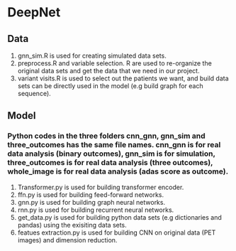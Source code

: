 # DeepNet
## Data
1. gnn_sim.R is used for creating simulated data sets.
2. preprocess.R and variable selection. R are used to re-organize the original data sets and get the data that we need in our project.
3. variant visits.R is used to select out the patients we want, and build data sets can be directly used in the model (e.g build graph for each sequence).

## Model
### Python codes in the three folders cnn_gnn, gnn_sim and three_outcomes has the same file names. cnn_gnn is for real data analysis (binary outcomes), gnn_sim is for simulation, three_outcomes is for real data analysis (three outcomes), whole_image is for real data analysis (adas score as outcome).
1. Transformer.py is used for building transformer encoder.
2. ffn.py is used for building feed-forward networks.
3. gnn.py is used for building graph neural networks.
4. rnn.py is used for building recurrent neural networks.
5. get_data.py is used for building python data sets (e.g dictionaries and pandas) using the exisiting data sets.
6. featues extraction.py is used for building CNN on original data (PET images) and dimension reduction.

